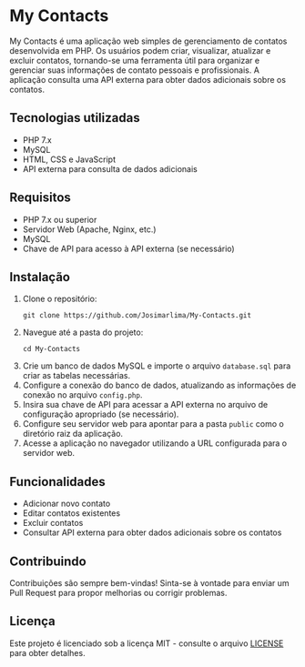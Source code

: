 <!DOCTYPE html>
<html lang="pt">
<head>
    <meta charset="UTF-8">
    <meta name="viewport" content="width=device-width, initial-scale=1.0">
    <title>My Contacts - README</title>
    
</head>
<body>

<h1>My Contacts</h1>

<p>
    My Contacts é uma aplicação web simples de gerenciamento de contatos desenvolvida em PHP. Os usuários podem criar, visualizar, atualizar e excluir contatos, tornando-se uma ferramenta útil para organizar e gerenciar suas informações de contato pessoais e profissionais. A aplicação consulta uma API externa para obter dados adicionais sobre os contatos.
</p>

<h2>Tecnologias utilizadas</h2>

<ul>
    <li>PHP 7.x</li>
    <li>MySQL</li>
    <li>HTML, CSS e JavaScript</li>
    <li>API externa para consulta de dados adicionais</li>
</ul>

<h2>Requisitos</h2>

<ul>
    <li>PHP 7.x ou superior</li>
    <li>Servidor Web (Apache, Nginx, etc.)</li>
    <li>MySQL</li>
    <li>Chave de API para acesso à API externa (se necessário)</li>
</ul>

<h2>Instalação</h2>

<ol>
    <li>Clone o repositório:</li>
    <pre><code>git clone https://github.com/Josimarlima/My-Contacts.git</code></pre>
    <li>Navegue até a pasta do projeto:</li>
    <pre><code>cd My-Contacts</code></pre>
    <li>Crie um banco de dados MySQL e importe o arquivo <code>database.sql</code> para criar as tabelas necessárias.</li>
    <li>Configure a conexão do banco de dados, atualizando as informações de conexão no arquivo <code>config.php</code>.</li>
    <li>Insira sua chave de API para acessar a API externa no arquivo de configuração apropriado (se necessário).</li>
    <li>Configure seu servidor web para apontar para a pasta <code>public</code> como o diretório raiz da aplicação.</li>
    <li>Acesse a aplicação no navegador utilizando a URL configurada para o servidor web.</li>
</ol>

<h2>Funcionalidades</h2>

<ul>
    <li>Adicionar novo contato</li>
    <li>Editar contatos existentes</li>
    <li>Excluir contatos</li>
    <li>Consultar API externa para obter dados adicionais sobre os contatos</li>

</ul>
<h2>Contribuindo</h2>
<p>
    Contribuições são sempre bem-vindas! Sinta-se à vontade para enviar um Pull Request para propor melhorias ou corrigir problemas.
</p>
<h2>Licença</h2>
<p>
    Este projeto é licenciado sob a licença MIT - consulte o arquivo <a href="LICENSE">LICENSE</a> para obter detalhes.
</p>
</body>
</html>
